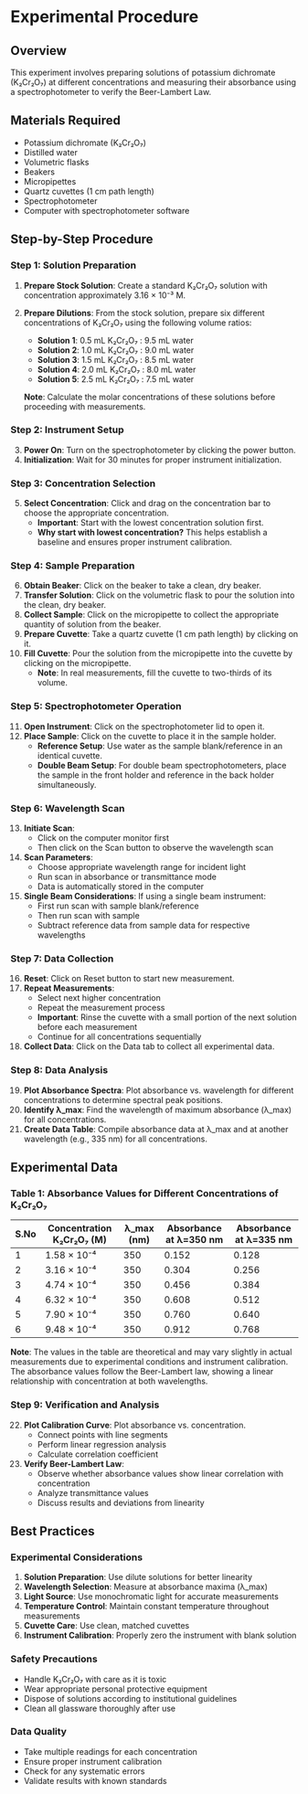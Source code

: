# Experimental Procedure

## Overview
This experiment involves preparing solutions of potassium dichromate (K₂Cr₂O₇) at different concentrations and measuring their absorbance using a spectrophotometer to verify the Beer-Lambert Law.

## Materials Required
- Potassium dichromate (K₂Cr₂O₇)
- Distilled water
- Volumetric flasks
- Beakers
- Micropipettes
- Quartz cuvettes (1 cm path length)
- Spectrophotometer
- Computer with spectrophotometer software

## Step-by-Step Procedure

### Step 1: Solution Preparation
1. **Prepare Stock Solution**: Create a standard K₂Cr₂O₇ solution with concentration approximately 3.16 × 10⁻³ M.
2. **Prepare Dilutions**: From the stock solution, prepare six different concentrations of K₂Cr₂O₇ using the following volume ratios:
   - **Solution 1**: 0.5 mL K₂Cr₂O₇ : 9.5 mL water
   - **Solution 2**: 1.0 mL K₂Cr₂O₇ : 9.0 mL water
   - **Solution 3**: 1.5 mL K₂Cr₂O₇ : 8.5 mL water
   - **Solution 4**: 2.0 mL K₂Cr₂O₇ : 8.0 mL water
   - **Solution 5**: 2.5 mL K₂Cr₂O₇ : 7.5 mL water
   
   **Note**: Calculate the molar concentrations of these solutions before proceeding with measurements.

### Step 2: Instrument Setup
3. **Power On**: Turn on the spectrophotometer by clicking the power button.
4. **Initialization**: Wait for 30 minutes for proper instrument initialization.

### Step 3: Concentration Selection
5. **Select Concentration**: Click and drag on the concentration bar to choose the appropriate concentration.
   - **Important**: Start with the lowest concentration solution first.
   - **Why start with lowest concentration?** This helps establish a baseline and ensures proper instrument calibration.

### Step 4: Sample Preparation
6. **Obtain Beaker**: Click on the beaker to take a clean, dry beaker.
7. **Transfer Solution**: Click on the volumetric flask to pour the solution into the clean, dry beaker.
8. **Collect Sample**: Click on the micropipette to collect the appropriate quantity of solution from the beaker.
9. **Prepare Cuvette**: Take a quartz cuvette (1 cm path length) by clicking on it.
10. **Fill Cuvette**: Pour the solution from the micropipette into the cuvette by clicking on the micropipette.
    - **Note**: In real measurements, fill the cuvette to two-thirds of its volume.

### Step 5: Spectrophotometer Operation
11. **Open Instrument**: Click on the spectrophotometer lid to open it.
12. **Place Sample**: Click on the cuvette to place it in the sample holder.
    - **Reference Setup**: Use water as the sample blank/reference in an identical cuvette.
    - **Double Beam Setup**: For double beam spectrophotometers, place the sample in the front holder and reference in the back holder simultaneously.

### Step 6: Wavelength Scan
13. **Initiate Scan**: 
    - Click on the computer monitor first
    - Then click on the Scan button to observe the wavelength scan
14. **Scan Parameters**: 
    - Choose appropriate wavelength range for incident light
    - Run scan in absorbance or transmittance mode
    - Data is automatically stored in the computer
15. **Single Beam Considerations**: If using a single beam instrument:
    - First run scan with sample blank/reference
    - Then run scan with sample
    - Subtract reference data from sample data for respective wavelengths

### Step 7: Data Collection
16. **Reset**: Click on Reset button to start new measurement.
17. **Repeat Measurements**: 
    - Select next higher concentration
    - Repeat the measurement process
    - **Important**: Rinse the cuvette with a small portion of the next solution before each measurement
    - Continue for all concentrations sequentially
18. **Collect Data**: Click on the Data tab to collect all experimental data.

### Step 8: Data Analysis
19. **Plot Absorbance Spectra**: Plot absorbance vs. wavelength for different concentrations to determine spectral peak positions.
20. **Identify λ_max**: Find the wavelength of maximum absorbance (λ_max) for all concentrations.
21. **Create Data Table**: Compile absorbance data at λ_max and at another wavelength (e.g., 335 nm) for all concentrations.

## Experimental Data

### Table 1: Absorbance Values for Different Concentrations of K₂Cr₂O₇

| S.No | Concentration K₂Cr₂O₇ (M) | λ_max (nm) | Absorbance at λ=350 nm | Absorbance at λ=335 nm |
|------|--------------------------|------------|----------------------|----------------------|
| 1    | 1.58 × 10⁻⁴             | 350        | 0.152               | 0.128               |
| 2    | 3.16 × 10⁻⁴             | 350        | 0.304               | 0.256               |
| 3    | 4.74 × 10⁻⁴             | 350        | 0.456               | 0.384               |
| 4    | 6.32 × 10⁻⁴             | 350        | 0.608               | 0.512               |
| 5    | 7.90 × 10⁻⁴             | 350        | 0.760               | 0.640               |
| 6    | 9.48 × 10⁻⁴             | 350        | 0.912               | 0.768               |

**Note**: The values in the table are theoretical and may vary slightly in actual measurements due to experimental conditions and instrument calibration. The absorbance values follow the Beer-Lambert law, showing a linear relationship with concentration at both wavelengths.

### Step 9: Verification and Analysis
22. **Plot Calibration Curve**: Plot absorbance vs. concentration.
    - Connect points with line segments
    - Perform linear regression analysis
    - Calculate correlation coefficient
23. **Verify Beer-Lambert Law**: 
    - Observe whether absorbance values show linear correlation with concentration
    - Analyze transmittance values
    - Discuss results and deviations from linearity

## Best Practices

### Experimental Considerations
1. **Solution Preparation**: Use dilute solutions for better linearity
2. **Wavelength Selection**: Measure at absorbance maxima (λ_max)
3. **Light Source**: Use monochromatic light for accurate measurements
4. **Temperature Control**: Maintain constant temperature throughout measurements
5. **Cuvette Care**: Use clean, matched cuvettes
6. **Instrument Calibration**: Properly zero the instrument with blank solution

### Safety Precautions
- Handle K₂Cr₂O₇ with care as it is toxic
- Wear appropriate personal protective equipment
- Dispose of solutions according to institutional guidelines
- Clean all glassware thoroughly after use

### Data Quality
- Take multiple readings for each concentration
- Ensure proper instrument calibration
- Check for any systematic errors
- Validate results with known standards